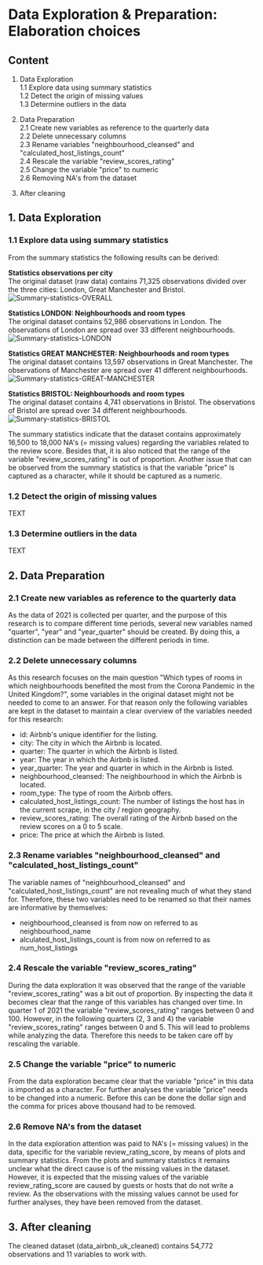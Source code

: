 # Data Exploration & Preparation: Elaboration choices 
## Content 
1. Data Exploration  
1.1 Explore data using summary statistics  
1.2 Detect the origin of missing values  
1.3 Determine outliers in the data  

2. Data Preparation  
2.1 Create new variables as reference to the quarterly data  
2.2 Delete unnecessary columns  
2.3 Rename variables "neighbourhood_cleansed" and "calculated_host_listings_count"  
2.4 Rescale the variable "review_scores_rating"  
2.5 Change the variable "price" to numeric  
2.6 Removing NA's from the dataset  

3. After cleaning

## 1. Data Exploration
### 1.1 Explore data using summary statistics
From the summary statistics the following results can be derived:  

**Statistics observations per city**  
The original dataset (raw data) contains 71,325 observations divided over the three cities: London, Great Manchester and Bristol. 
![Summary-statistics-OVERALL](https://user-images.githubusercontent.com/89737678/157626262-9ee6c5f2-0145-4818-9e4d-4748708dd713.PNG)  

**Statistics LONDON: Neighbourhoods and room types**  
The original dataset contains 52,986 observations in London. The observations of London are spread over 33 different neighbourhoods. 
![Summary-statistics-LONDON](https://user-images.githubusercontent.com/89737678/157626260-de898dd6-eab6-41fc-923c-95713a75a8dc.PNG)  

**Statistics GREAT MANCHESTER: Neighbourhoods and room types**  
The original dataset contains 13,597 observations in Great Manchester. The observations of Manchester are spread over 41 different neighbourhoods. 
![Summary-statistics-GREAT-MANCHESTER](https://user-images.githubusercontent.com/89737678/157626257-bd2d93ab-6610-4c8c-9431-ce0efe931d6d.PNG)  

**Statistics BRISTOL: Neighbourhoods and room types**  
The original dataset contains 4,741 observations in Bristol. The observations of Bristol are spread over 34 different neighbourhoods. 
![Summary-statistics-BRISTOL](https://user-images.githubusercontent.com/89737678/157626252-edf4a0f4-b5f2-44a4-bcff-6fa6a4e77a7d.PNG)

The summary statistics indicate that the dataset contains approximately 16,500 to 18,000 NA's (= missing values) regarding the variables related to the review score. Besides that, it is also noticed that the range of the variable "review_scores_rating" is out of proportion. Another issue that can be observed from the summary statistics is that the variable "price" is captured as a character, while it should be captured as a numeric. 

### 1.2 Detect the origin of missing values
TEXT

### 1.3 Determine outliers in the data
TEXT

## 2. Data Preparation
### 2.1 Create new variables as reference to the quarterly data
As the data of 2021 is collected per quarter, and the purpose of this research is to compare different time periods, several new variables named "quarter", "year" and "year_quarter" should be created. By doing this, a distinction can be made between the different periods in time. 

### 2.2 Delete unnecessary columns
As this research focuses on the main question "Which types of rooms in which neighbourhoods benefited the most from the Corona Pandemic in the United Kingdom?", some variables in the original dataset might not be needed to come to an answer. For that reason only the following variables are kept in the dataset to maintain a clear overview of the variables needed for this research:
* id: Airbnb's unique identifier for the listing.
* city: The city in which the Airbnb is located. 
* quarter: The quarter in which the Airbnb is listed.
* year: The year in which the Airbnb is listed. 
* year_quarter: The year and quarter in which in the Airbnb is listed.  
* neighbourhood_cleansed: The neighbourhood in which the Airbnb is located. 
* room_type: The type of room the Airbnb offers. 
* calculated_host_listings_count: The number of listings the host has in the current scrape, in the city / region geography. 
* review_scores_rating: The overall rating of the Airbnb based on the review scores on a 0 to 5 scale.
* price: The price at which the Airbnb is listed.

### 2.3 Rename variables "neighbourhood_cleansed" and "calculated_host_listings_count"
The variable names of "neighbourhood_cleansed" and "calculated_host_listings_count" are not revealing much of what they stand for. Therefore, these two variables need to be renamed so that their names are informative by themselves:
* neighbourhood_cleansed is from now on referred to as neighbourhood_name
* alculated_host_listings_count is from now on referred to as num_host_listings

### 2.4 Rescale the variable "review_scores_rating"
During the data exploration it was observed that the range of the variable "review_scores_rating" was a bit out of proportion. By inspecting the data it becomes clear that the range of this variables has changed over time. In quarter 1 of 2021 the variable "review_scores_rating" ranges between 0 and 100. However, in the following quarters (2, 3 and 4) the variable "review_scores_rating" ranges between 0 and 5. This will lead to problems while analyzing the data. Therefore this needs to be taken care off by rescaling the variable.

### 2.5 Change the variable "price" to numeric
From the data exploration became clear that the variable "price" in this data is imported as a character. For further analyses the variable "price" needs to be changed into a numeric. Before this can be done the dollar sign and the comma for prices above thousand had to be removed. 

### 2.6 Remove NA's from the dataset
In the data exploration attention was paid to NA's (= missing values) in the data, specific for the variable review_rating_score, by means of plots and summary statistics. From the plots and summary statistics it remains unclear what the direct cause is of the missing values in the dataset. However, it is expected that the missing values of the variable review_rating_score are caused by guests or hosts that do not write a review. As the observations with the missing values cannot be used for further analyses, they have been removed from the dataset.  

## 3. After cleaning
The cleaned dataset (data_airbnb_uk_cleaned) contains 54,772 observations and 11 variables to work with. 
